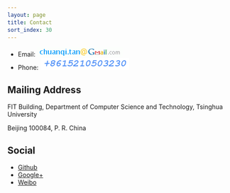 ```yaml
---
layout: page
title: Contact
sort_index: 30
---
```


* Email: ![email address](images/email_address.gif)
* Phone: ![phone number](images/phone_number.png)


Mailing Address
----------------

FIT Building, Department of Computer Science and Technology, Tsinghua University

Beijing 100084, P. R. China


Social
----------------

+ <a target="_blank" href="http://github.com/chuanqitan">Github</a>
+ <a target="_blank" href="https://plus.google.com/+ChuanQiTan">Google+</a>
+ <a target="_blank" href="http://weibo.com/u/2462903860">Weibo</a>
